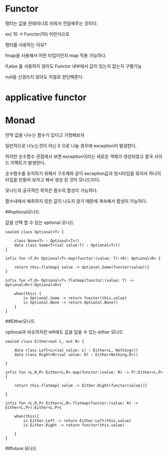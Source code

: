 # Functor

펑터는 값을 컨테이너로 씌워서 전달해주는 것이다.

ex) 10 -> Functor(10) 이런식으로 

펑터를 사용하는 이유?

fmap을 사용해서 어떤 타입이던지 map 적용 가능하다.

if,else 를 사용하지 않아도 Functor 내부에서 값이 있는지 없는지 구별가능

null을 신경쓰지 않아도 저절로 판단해준다.

# applicative functor

# Monad

만약 값을 나누는 함수가 있다고 가정해보자

일반적으로 나누는것이 아닌 0 으로 나눌 경우에 exception이 발생한다.

하지만 순수함수 관점에서 보면 exception이라는 새로운 객체가 생성되었고 결국 사이드 이펙트가 발생한다.

순수함수를 유지하기 위해서 구조체와 같이 exception값과 원시타입을 묶어서 하나의 타입을 만들어 보자고 해서 생성 된 것이 모나드이다.

모나드의 궁극적인 목적은 함수의 합성이 가능하다.

함수내에서 예측하지 않은 값이 나오지 않기 때문에 계속해서 합성이 가능하다.

##optional모나드

값을 선택 할 수 있는 optional 모나드

```
sealed class Optional<T> {
    
    class None<T> : Optional<T>()
    data class Some<T>(val value:T) : Optional<T>()
}

infix fun <T,R> Optional<T>.map(functor:(value: T)->R): Optional<R> {

    return this.flatmap{ value -> Optional.Some(functor(value))}
}

infix fun <T,R> Optional<T>.flatmap(functor:(value: T) -> Optional<R>):Optional<R>{
    
    when(this) {
        is Optional.Some -> return functor(this.value)
        is Optional.None -> return Optional.None()
    } 
}
```

##Either모나드

optional과 비슷하지만 left에도 값을 담을 수 있는 either 모나드
```
sealed class Either<out L, out R> {
    
    data class Left<L>(val value: L) : Either<L, Nothing>()
    data class Right<R>(val value: R) : Either<Nothing,R>()
    
}

infix fun <L,R,P> Either<L,R>.map(functor:(value: R) -> P):Either<L,P>{
    
    return this.flatmap{ value -> Either.Right(functor(value))}
    
} 

infix fun <L,R,P> Either<L,R>.flatmap(functor:(value: R) -> Either<L,P>):Either<L,P>{
    
    when(this){
        is Either.Left -> return Either.Left(this.value)
        is Either.Right -> return functor(this.value)
        
    }
}

```
##future 모나드

